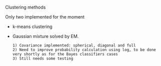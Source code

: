 Clustering methods

Only two implemented for the moment
  - k-means clustering
  - Gaussian mixture solved by EM.
  
        1) Covariance implemented: spherical, diagonal and full
        2) Need to improve probability calculation using log, to be done very shortly as for the Bayes classifiers cases
        3) Still needs some testing
